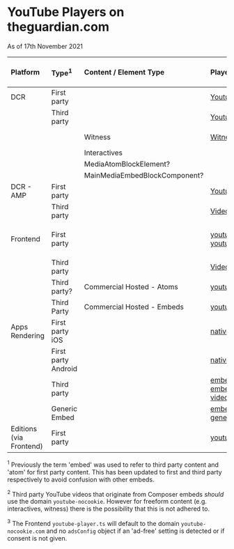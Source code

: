 # YouTube Players on theguardian.com

As of 17th November 2021

**Platform**|**Type<sup>1</sup>**|**Content / Element Type**|**Player Modules**|**adsConfig Modules**|**Domain from CAPI?**|**Domain<sup>2</sup>**|**Example**
:-----|:-----|:-----|:-----|:-----|:-----|:-----|:-----
DCR|First party| |[YoutubeAtom](https://github.com/guardian/atoms-rendering/blob/main/src/YoutubeAtom.tsx)|[ad-targeting.ts](https://github.com/guardian/dotcom-rendering/blob/34eee2a6f38f802ed30eb764a8bd7df1e54b07b5/dotcom-rendering/src/lib/ad-targeting.ts)<br />[ad-targeting-youtube.ts](https://github.com/guardian/commercial-core/blob/9ed6f909d9b612241effc213d7a40342b1da96d3/src/ad-targeting-youtube.ts)| |youtube.com|[link](https://www.theguardian.com/world/2021/jun/24/hong-kong-apple-daily-queue-final-edition-newspaper)
| |Third party| |[YoutubeEmbedBlockComponent](https://github.com/guardian/dotcom-rendering/blob/main/dotcom-rendering/src/web/components/elements/YoutubeEmbedBlockComponent.tsx)|n/a| Y|youtube-nocookie.com|[link](https://www.theguardian.com/music/musicblog/2015/may/27/stone-roses-spike-island-the-reality)
 | | |Witness|[WitnessVideoBlockComponent](https://github.com/guardian/dotcom-rendering/blob/main/dotcom-rendering/src/web/components/elements/WitnessBlockComponent.tsx#L235)|n/a|Y|youtube.com|[link - no 15 ](https://www.theguardian.com/lifeandstyle/2015/aug/28/20-awesome-board-games-you-may-never-have-heard-of)
 | | |Interactives| | |?|youtube.com|[link](https://www.theguardian.com/world/ng-interactive/2017/mar/10/the-internet-warriors-meet-the-trolls-in-their-own-homes-video)
 | | | MediaAtomBlockElement?| | |?|
 | | | MainMediaEmbedBlockComponent?| | |?|
DCR - AMP|First party| |[YoutubeBlockComponent](https://github.com/guardian/dotcom-rendering/blob/main/dotcom-rendering/src/amp/components/elements/YoutubeBlockComponent.tsx)|[ad-targeting.ts](https://github.com/guardian/dotcom-rendering/blob/34eee2a6f38f802ed30eb764a8bd7df1e54b07b5/dotcom-rendering/src/lib/ad-targeting.ts) | |youtube-nocookie.com|[link](https://amp.theguardian.com/world/2021/jun/24/hong-kong-apple-daily-queue-final-edition-newspaper)
| |Third party| |[VideoYoutubeBlockComponent](https://github.com/guardian/dotcom-rendering/blob/main/dotcom-rendering/src/amp/components/elements/VideoYoutubeBlockComponent.tsx)|n/a| |youtube-nocookie.com|[link](https://amp.theguardian.com/music/musicblog/2015/may/27/stone-roses-spike-island-the-reality)
Frontend|First party| |[youtube.scala.html](https://github.com/guardian/frontend/blob/main/common/app/views/fragments/atoms/youtube.scala.html)<br /> [youtube-player.ts](https://github.com/guardian/frontend/blob/main/static/src/javascripts/projects/common/modules/atoms/youtube-player.ts)|[youtube-player.ts](https://github.com/guardian/frontend/blob/3bb4ab3976ba02b28b035b8186dc9b52eacce054/static/src/javascripts/projects/common/modules/atoms/youtube-player.ts#L165)| |youtube.com / youtube-nocookie.com <sup>3</sup>|[link](https://www.theguardian.com/world/2021/jun/24/hong-kong-apple-daily-queue-final-edition-newspaper?dcr=false)
 | |Third party| | [VideoEmbedCleaner.scala](https://github.com/guardian/frontend/blob/main/common/app/views/support/cleaner/VideoEmbedCleaner.scala)|n/a|?|youtube-nocookie.com|[link](https://www.theguardian.com/music/musicblog/2015/may/27/stone-roses-spike-island-the-reality?dcr=false)
 | |Third party?| Commercial Hosted - Atoms |[youtube-player.ts](https://github.com/guardian/frontend/blob/main/static/src/javascripts/projects/common/modules/atoms/youtube-player.ts)|[youtube-player.ts](https://github.com/guardian/frontend/blob/main/static/src/javascripts/projects/common/modules/atoms/youtube-player.ts)| | youtube.com|[link](https://www.theguardian.com/advertiser-content/microsoft-ai-for-earth/microsoft-ai-research)
 | |Third Party | Commercial Hosted - Embeds | [youtube-player.ts](https://github.com/guardian/frontend/blob/main/static/src/javascripts/projects/common/modules/atoms/youtube-player.ts)|[youtube-player.ts](https://github.com/guardian/frontend/blob/main/static/src/javascripts/projects/common/modules/atoms/youtube-player.ts)<sup>3</sup>| | youtube-nocookie.com|[link](https://www.theguardian.com/advertiser-content/radioactive-amazon-original-movie/radioactive)
Apps Rendering |First party iOS| |[nativeCommunication.ts](https://github.com/guardian/dotcom-rendering/blob/fcb2d6b958cce04a65498154e3a2ed91b7182d3e/apps-rendering/src/client/nativeCommunication.ts#L190-L216)|[AdRequestFactory.swift](https://github.com/guardian/ios-live/blob/9cf48e65f1874b1eb8457499ceda9af7ed9afa44/GLA/GLA/Classes/AdRequestFactory.swift#L109-L137)<br />[YouTubeWrapper.swift](https://github.com/guardian/ios-live/blob/9cf48e65f1874b1eb8457499ceda9af7ed9afa44/GLA/GLA/Classes/YouTubeWrapper.swift#L268-L286)| |?|[web link](https://mobile.guardianapis.com/rendered-items/world/2021/jun/24/hong-kong-apple-daily-queue-final-edition-newspaper)
| |First party Android| |[nativeCommunication.ts](https://github.com/guardian/dotcom-rendering/blob/fcb2d6b958cce04a65498154e3a2ed91b7182d3e/apps-rendering/src/client/nativeCommunication.ts#L190-L216)|[YoutubeConfigProviderFactory.kt](https://github.com/guardian/android-news-app/blob/af31effada3dea118b1ffb3d5c5fde2e37393a93/android-news-app/src/main/java/com/guardian/feature/media/youtube/YoutubeConfigProviderFactory.kt#L25-L44)| |?|[web link](https://mobile.guardianapis.com/rendered-items/world/2021/jun/24/hong-kong-apple-daily-queue-final-edition-newspaper)
| |Third party| |[embed.ts](https://github.com/guardian/dotcom-rendering/blob/fcb2d6b958cce04a65498154e3a2ed91b7182d3e/apps-rendering/src/embed.ts#L89-L100) <br /> [embed.tsx](https://github.com/guardian/dotcom-rendering/blob/fcb2d6b958cce04a65498154e3a2ed91b7182d3e/apps-rendering/src/components/embed.tsx#L36) <br /> [video.tsx](https://github.com/guardian/dotcom-rendering/blob/fcb2d6b958cce04a65498154e3a2ed91b7182d3e/apps-rendering/src/components/video.tsx#L42)|n/a| |youtube-nocookie.com|[web link](https://mobile.guardianapis.com/rendered-items/music/musicblog/2015/may/27/stone-roses-spike-island-the-reality)
| |Generic Embed| |[embed.tsx](https://github.com/guardian/dotcom-rendering/blob/fcb2d6b958cce04a65498154e3a2ed91b7182d3e/apps-rendering/src/components/embed.tsx#L51) <br /> [genericEmbed.tsx](https://github.com/guardian/dotcom-rendering/blob/fcb2d6b958cce04a65498154e3a2ed91b7182d3e/apps-rendering/src/components/genericEmbed.tsx#L35)|n/a| Y|?|?
Editions (via Frontend) |First party| |[youtube-player.ts](https://github.com/guardian/frontend/blob/main/static/src/javascripts/projects/common/modules/atoms/youtube-player.ts)|[youtube-player.ts](https://github.com/guardian/frontend/blob/main/static/src/javascripts/projects/common/modules/atoms/youtube-player.ts)<sup>3</sup>|| youtube-nocookie.com|[link](https://embed.theguardian.com/embed/atom/media/d59557c3-d588-46bc-b8a6-cd7b626cd1a6#noadsaf)

<sup>1</sup> Previously the term 'embed' was used to refer to third party content and 'atom' for first party content. This has been updated to first and third party respectively to avoid confusion with other embeds.

<sup>2</sup> Third party YouTube videos that originate from Composer embeds _should_ use the domain `youtube-nocookie`. However for freeform content (e.g. interactives, witness) there is the possibility that this is not adhered to.

<sup>3</sup> The Frontend `youtube-player.ts` will default to the domain `youtube-nocookie.com` and no `adsConfig` object if an 'ad-free' setting is detected or if consent is not given.

